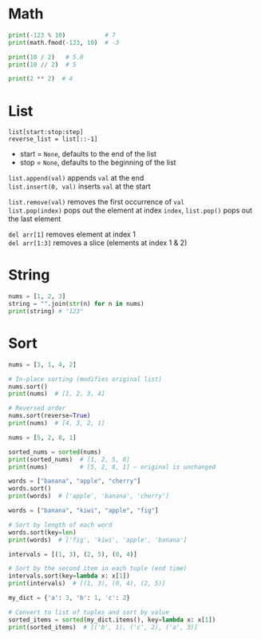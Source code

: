 # Math
```python
print(-123 % 10)           # 7
print(math.fmod(-123, 10)  # -3
```
```python
print(10 / 2)   # 5.0
print(10 // 2)  # 5
```
```python
print(2 ** 2)  # 4
```

# List
`list[start:stop:step]`  
`reverse_list = list[::-1]`  
- start = `None`, defaults to the end of the list  
- stop = `None`, defaults to the beginning of the list

`list.append(val)` appends `val` at the end  
`list.insert(0, val)` inserts `val` at the start  
  
`list.remove(val)` removes the first occurrence of `val`  
`list.pop(index)` pops out the element at index `index`, `list.pop()` pops out the last element  

`del arr[1]` removes element at index 1  
`del arr[1:3]` removes a slice (elements at index 1 & 2)  

# String
```python
nums = [1, 2, 3]
string = "".join(str(n) for n in nums)
print(string) # "123"
```
# Sort
```python
nums = [3, 1, 4, 2]

# In-place sorting (modifies original list)
nums.sort()
print(nums)  # [1, 2, 3, 4]

# Reversed order
nums.sort(reverse=True)
print(nums)  # [4, 3, 2, 1]
```
```python
nums = [5, 2, 8, 1]

sorted_nums = sorted(nums)
print(sorted_nums)  # [1, 2, 5, 8]
print(nums)         # [5, 2, 8, 1] — original is unchanged
```
```python
words = ["banana", "apple", "cherry"]
words.sort()
print(words)  # ['apple', 'banana', 'cherry']
```
```python
words = ["banana", "kiwi", "apple", "fig"]

# Sort by length of each word
words.sort(key=len)
print(words)  # ['fig', 'kiwi', 'apple', 'banana']
```
```python
intervals = [(1, 3), (2, 5), (0, 4)]

# Sort by the second item in each tuple (end time)
intervals.sort(key=lambda x: x[1])
print(intervals)  # [(1, 3), (0, 4), (2, 5)]
```
```python
my_dict = {'a': 3, 'b': 1, 'c': 2}

# Convert to list of tuples and sort by value
sorted_items = sorted(my_dict.items(), key=lambda x: x[1])
print(sorted_items)  # [('b', 1), ('c', 2), ('a', 3)]
```
